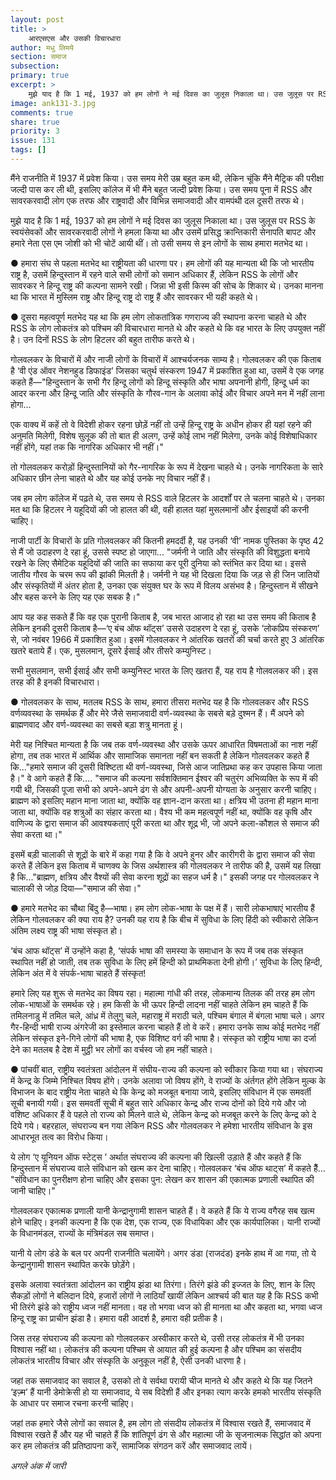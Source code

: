 ```yaml
---
layout: post
title: >
    आरएसएस और उसकी विचारधारा
author: मधु लिमये
section: समाज
subsection:
primary: true
excerpt: >
    मुझे याद है कि 1 मई, 1937 को हम लोगों ने मई दिवस का जुलूस निकाला था। उस जुलूस पर RSS के स्वयंसेवकों और सावरकरवादी लोगों ने हमला किया था और उसमें प्रसिद्ध क्रान्तिकारी सेनापति बापट और हमारे नेता एस एम जोशी को भी चोटें आयी थीं। तो उसी समय से इन लोगों के साथ हमारा मतभेद था।
image: ank131-3.jpg
comments: true
share: true
priority: 3
issue: 131
tags: []
---
```


मैंने राजनीति में 1937 में प्रवेश किया। उस समय मेरी उम्र बहुत कम थी, लेकिन चूंकि मैंने मैट्रिक की परीक्षा जल्दी पास कर ली थी, इसलिए कॉलेज में भी मैंने बहुत जल्दी प्रवेश किया। उस समय पूना में RSS और सावरकरवादी लोग एक तरफ और राष्ट्रवादी और विभिन्न समाजवादी और वामपंथी दल दूसरी तरफ थे।

मुझे याद है कि 1 मई, 1937 को हम लोगों ने मई दिवस का जुलूस निकाला था। उस जुलूस पर RSS के स्वयंसेवकों और सावरकरवादी लोगों ने हमला किया था और उसमें प्रसिद्ध क्रान्तिकारी सेनापति बापट और हमारे नेता एस एम जोशी को भी चोटें आयी थीं। तो उसी समय से इन लोगों के साथ हमारा मतभेद था।

● हमारा संघ से पहला मतभेद था राष्ट्रीयता की धारणा पर। हम लोगों की यह मान्यता थी कि जो भारतीय राष्ट्र है, उसमें हिन्दुस्तान में रहने वाले सभी लोगों को समान अधिकार हैं, लेकिन RSS के लोगों और सावरकर ने हिन्दू राष्ट्र की कल्पना सामने रखी।
जिन्ना भी इसी किस्म की सोच के शिकार थे। उनका मानना था कि भारत में मुस्लिम राष्ट्र और हिन्दू राष्ट्र दो राष्ट्र हैं और सावरकर भी यही कहते थे।

● दूसरा महत्वपूर्ण मतभेद यह था कि हम लोग लोकतांत्रिक गणराज्य की स्थापना करना चाहते थे और RSS के लोग लोकतंत्र को पश्चिम की विचारधारा मानते थे और कहते थे कि वह भारत के लिए उपयुक्त नहीं है। उन दिनों RSS के लोग हिटलर की बहुत तारीफ करते थे।

गोलवलकर के विचारों में और नाजी लोगों के विचारों में आश्चर्यजनक साम्य है। गोलवलकर की एक किताब है ‘वी एंड ऑवर नेशनहुड डिफाइंड’ जिसका चतुर्थ संस्करण 1947 में प्रकाशित हुआ था, उसमें वे एक जगह कहते हैं—"हिन्दुस्तान के सभी गैर हिन्दू लोगों को हिन्दू संस्कृति और भाषा अपनानी होगी, हिन्दू धर्म का आदर करना और हिन्दू जाति और संस्कृति के गौरव-गान के अलावा कोई और विचार अपने मन में नहीं लाना होगा...

एक वाक्य में कहें तो वे विदेशी होकर रहना छोड़ें नहीं तो उन्हें हिन्दू राष्ट्र के अधीन होकर ही यहां रहने की अनुमति मिलेगी, विशेष सुलूक की तो बात ही अलग, उन्हें कोई लाभ नहीं मिलेगा, उनके कोई विशेषाधिकार नहीं होंगे, यहां तक कि नागरिक अधिकार भी नहीं।"

तो गोलवलकर करोड़ों हिन्दुस्तानियों को गैर-नागरिक के रूप में देखना चाहते थे। उनके नागरिकता के सारे अधिकार छीन लेना चाहते थे और यह कोई उनके नए विचार नहीं हैं।

जब हम लोग कॉलेज में पढ़ते थे, उस समय से RSS वाले हिटलर के आदर्शों पर ले चलना चाहते थे। उनका मत था कि हिटलर ने यहूदियों की जो हालत की थी, वही हालत यहां मुसलमानों और ईसाइयों की करनी चाहिए।

नाजी पार्टी के विचारों के प्रति गोलवलकर की कितनी हमदर्दी है, यह उनकी ‘वी’ नामक पुस्तिका के पृष्ठ 42 से मैं जो उदाहरण दे रहा हूं, उससे स्पष्ट हो जाएगा...
"जर्मनी ने जाति और संस्कृति की विशुद्धता बनाये रखने के लिए सैमेटिक यहूदियों की जाति का सफाया कर पूरी दुनिया को स्तंभित कर दिया था। इससे जातीय गौरव के चरम रूप की झांकी मिलती है। जर्मनी ने यह भी दिखला दिया कि जड़ से ही जिन जातियों और संस्कृतियों में अंतर होता है, उनका एक संयुक्त घर के रूप में विलय असंभव है। हिन्दुस्तान में सीखने और बहस करने के लिए यह एक सबक है।"

आप यह कह सकते हैं कि वह एक पुरानी किताब है, जब भारत आजाद हो रहा था उस समय की किताब है लेकिन इनकी दूसरी किताब है—‘ए बंच ऑफ थॉट्स’ उससे उदाहरण दे रहा हूं, उसके ‘लोकप्रिय संस्करण’ से, जो नवंबर 1966 में प्रकाशित हुआ। इसमें गोलवलकर ने आंतरिक खतरों की चर्चा करते हुए 3 आंतरिक खतरे बताये हैं। एक, मुसलमान, दूसरे ईसाई और तीसरे कम्युनिस्ट।

सभी मुसलमान, सभी ईसाई और सभी कम्युनिस्ट भारत के लिए खतरा हैं, यह राय है गोलवलकर की। इस तरह की है इनकी विचारधारा।

● गोलवलकर के साथ, मतलब RSS के साथ, हमारा तीसरा मतभेद यह है कि गोलवलकर और RSS वर्णव्यवस्था के समर्थक हैं और मेरे जैसे समाजवादी वर्ण-व्यवस्था के सबसे बड़े दुश्मन हैं। मैं अपने को ब्राह्मणवाद और वर्ण-व्यवस्था का सबसे बड़ा शत्रु मानता हूं।

मेरी यह निश्चित मान्यता है कि जब तक वर्ण-व्यवस्था और उसके ऊपर आधारित विषमताओं का नाश नहीं होगा, तब तक भारत में आर्थिक और सामाजिक समानता नहीं बन सकती है लेकिन गोलवलकर कहते हैं कि..."हमारे समाज की दूसरी विश्ष्टिता थी वर्ण-व्यवस्था, जिसे आज जातिप्रथा कह कर उपहास किया जाता है।" वे आगे कहते हैं कि....
"समाज की कल्पना सर्वशक्तिमान ईश्वर की चतुरंग अभिव्यक्ति के रूप में की गयी थी, जिसकी पूजा सभी को अपने-अपने ढंग से और अपनी-अपनी योग्यता के अनुसार करनी चाहिए। ब्राह्मण को इसलिए महान माना जाता था, क्योंकि वह ज्ञान-दान करता था। क्षत्रिय भी उतना ही महान माना जाता था, क्योंकि वह शत्रुओं का संहार करता था। वैश्य भी कम महत्वपूर्ण नहीं था, क्योंकि वह कृषि और वाणिज्य के द्वारा समाज की आवश्यकताएं पूरी करता था और शूद्र भी, जो अपने कला-कौशल से समाज की सेवा करता था।"

इसमें बड़ी चालाकी से शूद्रों के बारे में कहा गया है कि वे अपने हुनर और कारीगरी के द्वारा समाज की सेवा करते हैं लेकिन इस किताब में चाणक्य के जिस अर्थशास्त्र की गोलवलकर ने तारीफ की है, उसमें यह लिखा है कि..."ब्राह्मण, क्षत्रिय और वैश्यों की सेवा करना शूद्रों का सहज धर्म है।" इसकी जगह पर गोलवलकर ने चालाकी से जोड़ दिया—"समाज की सेवा।"

● हमारे मतभेद का चौथा बिंदु है—भाषा। हम लोग लोक-भाषा के पक्ष में हैं। सारी लोकभाषाएं भारतीय हैं लेकिन गोलवलकर की क्या राय है? उनकी यह राय है कि बीच में सुविधा के लिए हिंदी को स्वीकारो लेकिन अंतिम लक्ष्य राष्ट्र की भाषा संस्कृत हो।

‘बंच आफ थॉट्स’ में उन्होंने कहा है, ‘संपर्क भाषा की समस्या के समाधान के रूप में जब तक संस्कृत स्थापित नहीं हो जाती, तब तक सुविधा के लिए हमें हिन्दी को प्राथमिकता देनी होगी।’ सुविधा के लिए हिन्दी, लेकिन अंत में वे संपर्क-भाषा चाहते हैं संस्कृत!

हमारे लिए यह शुरू से मतभेद का विषय रहा। महात्मा गांधी की तरह, लोकमान्य तिलक की तरह हम लोग लोक-भाषाओं के समर्थक रहे। हम किसी के भी ऊपर हिन्दी लादना नहीं चाहते लेकिन हम चाहते हैं कि तमिलनाडु में तमिल चले, आंध्र में तेलुगु चले, महाराष्ट्र में मराठी चले, पश्चिम बंगाल में बंगला भाषा चले। अगर गैर-हिन्दी भाषी राज्य अंगरेजी का इस्तेमाल करना चाहते हैं तो वे करें। हमारा उनके साथ कोई मतभेद नहीं लेकिन संस्कृत इने-गिने लोगों की भाषा है, एक विशिष्ट वर्ग की भाषा है। संस्कृत को राष्ट्रीय भाषा का दर्जा देने का मतलब है देश में मुट्ठी भर लोगों का वर्चस्व जो हम नहीं चाहते।

● पांचवीं बात, राष्ट्रीय स्वतंत्रता आंदोलन में संघीय-राज्य की कल्पना को स्वीकार किया गया था। संघराज्य में केन्द्र के जिम्मे निश्चित विषय होंगे। उनके अलावा जो विषय होंगे, वे राज्यों के अंर्तगत होंगे लेकिन मुल्क के विभाजन के बाद राष्ट्रीय नेता चाहते थे कि केन्द्र को मजबूत बनाया जाये, इसलिए संविधान में एक समवर्ती सूची बनायी गयी। इस समवर्ती सूची में बहुत सारे अधिकार केन्द्र और राज्य दोनों को दिये गये और जो वशिष्ट अधिकार हैं वे पहले तो राज्य को मिलने वाले थे, लेकिन केन्द्र को मजबूत करने के लिए केन्द्र को दे दिये गये। बहरहाल, संघराज्य बन गया लेकिन RSS और गोलवलकर ने हमेशा भारतीय संविधान के इस आधारभूत तत्व का विरोध किया।

ये लोग ‘ए यूनियन ऑफ स्टेट्स ’ अर्थात संघराज्य की कल्पना की खिल्ली उड़ाते हैं और कहते हैं कि हिन्दुस्तान में संघराज्य वाले संविधान को खत्म कर देना चाहिए। गोलवलकर ‘बंच ऑफ थाट्स’ में कहते हैैं...
"संविधान का पुनरीक्षण होना चाहिए और इसका पुन: लेखन कर शासन की एकात्मक प्रणाली स्थापित की जानी चाहिए।"

गोलवलकर एकात्मक प्रणाली यानी केन्द्रानुगामी शासन चाहते हैं। वे कहते हैं कि ये राज्य वगैरह सब खत्म होने चाहिए। इनकी कल्पना है कि एक देश, एक राज्य, एक विधायिका और एक कार्यपालिका। यानी राज्यों के विधानमंडल, राज्यों के मंत्रिमंडल सब समाप्त।

यानी ये लोग डंडे के बल पर अपनी राजनीति चलायेंगे। अगर डंडा (राजदंड) इनके हाथ में आ गया, तो ये केन्द्रानुगामी शासन स्थापित करके छोड़ेंगे।

इसके अलावा स्वतंत्रता आंदोलन का राष्ट्रीय झंडा था तिरंगा। तिरंगे झंडे की इज्जत के लिए, शान के लिए सैकड़ों लोगों ने बलिदान दिये, हजारों लोगों ने लाठियाँ खायीं लेकिन आश्चर्य की बात यह है कि RSS कभी भी तिरंगे झंडे को राष्ट्रीय ध्वज नहीं मानता। वह तो भगवा ध्वज को ही मानता था और कहता था, भगवा ध्वज हिन्दू राष्ट्र का प्राचीन झंडा है। हमारा वही आदर्श है, हमारा वही प्रतीक है।

जिस तरह संघराज्य की कल्पना को गोलवलकर अस्वीकार करते थे, उसी तरह लोकतंत्र में भी उनका विश्वास नहीं था। लोकतंत्र की कल्पना पश्चिम से आयात की हुई कल्पना है और पश्चिम का संसदीय लोकतंत्र भारतीय विचार और संस्कृति के अनुकूल नहीं है, ऐसी उनकी धारणा है।

जहां तक समाजवाद का सवाल है, उसको तो वे सर्वथा परायी चीज मानते थे और कहते थे कि यह जितने ‘इज़्म’ हैं यानी डेमोक्रेसी हो या समाजवाद, ये सब विदेशी हैं और इनका त्याग करके हमको भारतीय संस्कृति के आधार पर समाज रचना करनी चाहिए।

जहां तक हमारे जैसे लोगों का सवाल है, हम लोग तो संसदीय लोकतंत्र में विश्वास रखते हैं, समाजवाद में विश्वास रखते हैं और यह भी चाहते हैं कि शांतिपूर्ण ढंग से और महात्मा जी के सृजनात्मक सिद्धांत को अपना कर हम लोकतंत्र की प्रतिष्ठापना करें, सामाजिक संगठन करें और समाजवाद लायें।

*अगले अंक में जारी*
 